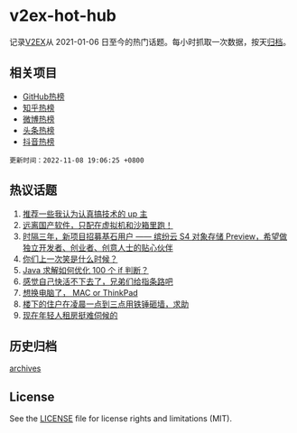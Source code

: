 # v2ex-hot-hub

 记录[V2EX](https://www.v2ex.com/)从 2021-01-06 日至今的热门话题。每小时抓取一次数据，按天[归档](archives)。
 
 ## 相关项目

- [GitHub热榜](https://github.com/snaildev/github-hot-hub)
- [知乎热榜](https://github.com/snaildev/zhihu-hot-hub)
- [微博热榜](https://github.com/snaildev/weibo-hot-hub)
- [头条热榜](https://github.com/snaildev/toutiao-hot-hub)
- [抖音热榜](https://github.com/snaildev/douyin-hot-hub)


 `更新时间：2022-11-08 19:06:25 +0800`

## 热议话题

1. [推荐一些我认为认真搞技术的 up 主](https://www.v2ex.com/t/893469)
1. [远离国产软件，只配在虚拟机和沙箱里跑！](https://www.v2ex.com/t/893462)
1. [时隔三年，新项目招募基石用户 —— 缤纷云 S4 对象存储 Preview，希望做独立开发者、创业者、创意人士的贴心伙伴](https://www.v2ex.com/t/893410)
1. [你们上一次笑是什么时候？](https://www.v2ex.com/t/893544)
1. [Java 求解如何优化 100 个 if 判断？](https://www.v2ex.com/t/893424)
1. [感觉自己快活不下去了，兄弟们给指条路吧](https://www.v2ex.com/t/893514)
1. [想换电脑了， MAC or ThinkPad](https://www.v2ex.com/t/893577)
1. [楼下的住户在凌晨一点到三点用铁锤砸墙，求助](https://www.v2ex.com/t/893468)
1. [现在年轻人租房挺难伺候的](https://www.v2ex.com/t/893543)

## 历史归档

[archives](archives)

## License

See the [LICENSE](LICENSE) file for license rights and limitations (MIT).
